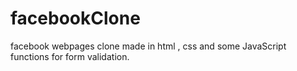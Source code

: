 # facebookClone
facebook webpages clone made in html , css and some JavaScript functions for form validation. 
